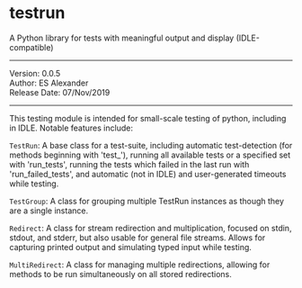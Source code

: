 # testrun
A Python library for tests with meaningful output and display (IDLE-compatible)
_________________________________
 Version: 0.0.5                  
 Author: ES Alexander            
 Release Date: 07/Nov/2019       
_________________________________


This testing module is intended for small-scale testing of python, including
    in IDLE. Notable features include:

`TestRun`: 
  A base class for a test-suite, including automatic test-detection 
  (for methods beginning with 'test_'), running all available tests or a 
  specified set with 'run_tests', running the tests which failed in the last 
  run with 'run_failed_tests', and automatic (not in IDLE) and user-generated 
  timeouts while testing.

`TestGroup`: 
  A class for grouping multiple TestRun instances as though they are a single 
  instance.

`Redirect`: 
  A class for stream redirection and multiplication, focused on stdin, stdout, 
  and stderr, but also usable for general file streams. Allows for capturing 
  printed output and simulating typed input while testing.

`MultiRedirect`: 
  A class for managing multiple redirections, allowing for methods to be run 
  simultaneously on all stored redirections.
